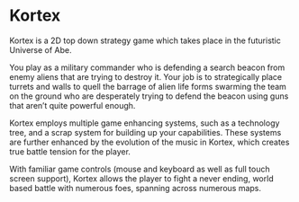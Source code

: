 # Kortex
Kortex is a 2D top down strategy game which takes place in the futuristic Universe of Abe.

You play as a military commander who is defending a search beacon from enemy aliens that are trying to destroy it. Your job is to strategically place turrets and walls to quell the barrage of alien life forms swarming the team on the ground who are desperately trying to defend the beacon using guns that aren’t quite powerful enough.

Kortex employs multiple game enhancing systems, such as a technology tree, and a scrap system for building up your capabilities. These systems are further enhanced by the evolution of the music in Kortex, which creates true battle tension for the player.

With familiar game controls (mouse and keyboard as well as full touch screen support), Kortex allows the player to fight a never ending, world based battle with numerous foes, spanning across numerous maps.
